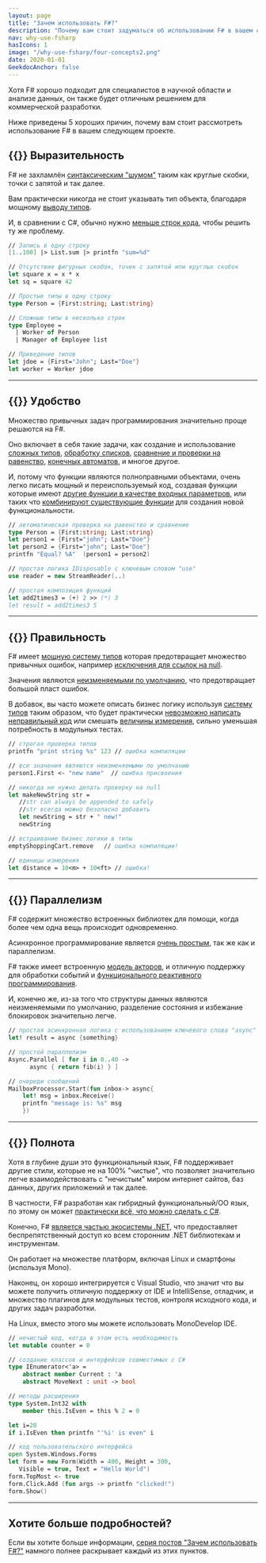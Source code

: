 ```yaml
---
layout: page
title: "Зачем использовать F#?"
description: "Почему вам стоит задуматься об использовании F# в вашем следующем проекте"
nav: why-use-fsharp
hasIcons: 1
image: "/why-use-fsharp/four-concepts2.png"
date: 2020-01-01
GeekdocAnchor: false
---
```


Хотя F# хорошо подходит для специалистов в научной области и анализе данных, он также будет отличным решением для коммерческой разработки.

Ниже приведены 5 хороших причин, почему вам стоит рассмотреть использование F# в вашем следующем проекте.

## {{<glyphicon glyphicons_030_pencil>}}&nbsp;Выразительность

F# не захламлён [синтаксическим "шумом"](/posts/fvsc-sum-of-squares/) таким как круглые скобки, точки с запятой и так далее.

Вам практически никогда не стоит указывать тип объекта, благодаря мощному [выводу типов](/posts/conciseness-type-inference/).

И, в сравнении с C#, обычно нужно [меньше строк кода](/posts/fvsc-download/), чтобы решить ту же проблему.

```fsharp
// Запись в одну строку
[1..100] |> List.sum |> printfn "sum=%d"

// Отсутствие фигурных скобок, точек с запятой или круглых скобок
let square x = x * x
let sq = square 42

// Простые типы в одну строку
type Person = {First:string; Last:string}

// Сложные типы в несколько строк
type Employee =
  | Worker of Person
  | Manager of Employee list

// Приведение типов
let jdoe = {First="John"; Last="Doe"}
let worker = Worker jdoe
```

----

## {{<glyphicon glyphicons_343_thumbs_up>}}&nbsp;Удобство

Множество привычных задач программирования значительно проще решаются на F#.

Оно включает в себя такие задачи, как создание и использование [сложных типов](/posts/conciseness-type-definitions/), [обработку списков](/posts/conciseness-extracting-boilerplate/), [сравнение и проверки на равенство](/posts/convenience-types/), [конечных автоматов](/posts/designing-with-types-representing-states/), и многое другое.

И, потому что функции являются полноправными объектами, очень легко писать мощный и переиспользуемый код, создавая функции которые имеют [другие функции в качестве входных параметров](/posts/conciseness-extracting-boilerplate/), или таких что [комбинируют существующие функции](/posts/conciseness-functions-as-building-blocks/) для создания новой функциональности.

```fsharp
// автоматическая проверка на равенство и сравнение
type Person = {First:string; Last:string}
let person1 = {First="john"; Last="Doe"}
let person2 = {First="john"; Last="Doe"}
printfn "Equal? %A"  (person1 = person2)

// простая логика IDisposable с ключевым словом "use"
use reader = new StreamReader(..)

// простая композиция функций
let add2times3 = (+) 2 >> (*) 3
let result = add2times3 5
```

----

## {{<glyphicon glyphicons_150_check>}}&nbsp;Правильность


F# имеет [мощную систему типов](/posts/correctness-type-checking/) которая предотвращает множество привычных ошибок, например [исключения для ссылок на null](/posts/the-option-type/#option-is-not-null).

Значения являются [неизменяемыми по умолчанию](/posts/correctness-immutability/), что предотвращает большой пласт ошибок.

В добавок, вы часто можете описать бизнес логику используя [систему типов](/posts/correctness-exhaustive-pattern-matching/) таким образом, что будет практически [невозможно написать неправильный код](/posts/designing-for-correctness/) или смешать [величины измерения](/posts/units-of-measure/), сильно уменьшая потребность в модульных тестах.

```fsharp
// строгая проверка типов
printfn "print string %s" 123 // ошибка компиляции

// все значения являются неизменяемыми по умолчанию
person1.First <- "new name"  // ошибка присвоения

// никогда не нужно делать проверку на null
let makeNewString str =
   //str can always be appended to safely
   //str всегда можно безопасно добавить
   let newString = str + " new!"
   newString

// встраивание бизнес логики в типы
emptyShoppingCart.remove   // ошибка компиляции!

// единицы измерения
let distance = 10<m> + 10<ft> // ошибка!
```

----

## {{<glyphicon glyphicons_054_clock>}}&nbsp;Параллелизм

F# содержит множество встроенных библиотек для помощи, когда более чем одна вещь происходит одновременно.

Асинхронное программирование является [очень простым](/posts/concurrency-async-and-parallel/), так же как и параллелизм.

F# также имеет встроенную [модель акторов](/posts/concurrency-actor-model/), и отличную поддержку для обработки событий и [функционального реактивного программирования](/posts/concurrency-reactive/).

И, конечно же, из-за того что структуры данных являются неизменяемыми по умолчанию, разделение состояния и избежание блокировок значительно легче.

```fsharp
// простая асинхронная логика с использованием ключевого слова "async"
let! result = async {something}

// простой параллелизм
Async.Parallel [ for i in 0..40 ->
      async { return fib(i) } ]

// очереди сообщений
MailboxProcessor.Start(fun inbox-> async{
    let! msg = inbox.Receive()
    printfn "message is: %s" msg
    })
```

----

## {{<glyphicon glyphicons_280_settings>}}&nbsp;Полнота

Хотя в глубине души это функциональный язык, F# поддерживает другие стили, которые не на 100% "чистые", что позволяет значительно легче взаимодействовать с "нечистым" миром интернет сайтов, баз данных, других приложений и так далее.

В частности, F# разработан как гибридный функциональный/ОО язык, по этому он может [практически всё, что можно сделать с C#](/posts/completeness-anything-csharp-can-do/).

Конечно, F# [является частью экосистемы .NET](/posts/completeness-seamless-dotnet-interop/), что предоставляет беспрепятственный доступ ко всем сторонним .NET библиотекам и инструментам.

Он работает на множестве платформ, включая Linux и смартфоны (используя Mono).

Наконец, он хорошо интегрируется с Visual Studio, что значит что вы можете получить отличную поддержку от IDE и IntelliSense, отладчик, и множество плагинов для модульных тестов, контроля исходного кода, и других задач разработки.

На Linux, вместо этого мы можете использовать MonoDevelop IDE.

```fsharp
// нечистый код, когда в этом есть необходимость
let mutable counter = 0

// создание классов и интерфейсов совместимых с C#
type IEnumerator<'a> =
    abstract member Current : 'a
    abstract MoveNext : unit -> bool

// методы расширения
type System.Int32 with
    member this.IsEven = this % 2 = 0

let i=20
if i.IsEven then printfn "'%i' is even" i

// код пользовательского интерфейса
open System.Windows.Forms
let form = new Form(Width = 400, Height = 300,
   Visible = true, Text = "Hello World")
form.TopMost <- true
form.Click.Add (fun args -> printfn "clicked!")
form.Show()
```

----

## Хотите больше подробностей?

Если вы хотите больше информации, [серия постов "Зачем использовать F#?"](/series/why-use-fsharp/) намного полнее раскрывает каждый из этих пунктов.
